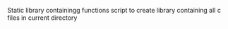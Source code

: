 Static library containingg functions
script to create library containing all c files in current directory
